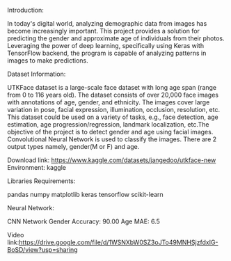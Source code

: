 Introduction:

In today's digital world, analyzing demographic data from images has become increasingly important. This project provides a solution for predicting the gender and approximate age of individuals from their photos. Leveraging the power of deep learning, specifically using Keras with TensorFlow backend, the program is capable of analyzing patterns in images to make predictions.

Dataset Information:

UTKFace dataset is a large-scale face dataset with long age span (range from 0 to 116 years old). The dataset consists of over 20,000 face images with annotations of age, gender, and ethnicity. The images cover large variation in pose, facial expression, illumination, occlusion, resolution, etc. This dataset could be used on a variety of tasks, e.g., face detection, age estimation, age progression/regression, landmark localization, etc.The objective of the project is to detect gender and age using facial images. Convolutional Neural Network is used to classify the images. There are 2 output types namely, gender(M or F) and age.

Download link: https://www.kaggle.com/datasets/jangedoo/utkface-new Environment: kaggle

Libraries Requirements:

pandas numpy matplotlib keras tensorflow scikit-learn

Neural Network:

CNN Network Gender Accuracy: 90.00 Age MAE: 6.5

Video link:https://drive.google.com/file/d/1WSNXbW0SZ3oJTo49MNHSjzfdxIG-BoSD/view?usp=sharing
